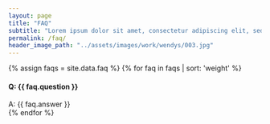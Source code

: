 ```yaml
---
layout: page
title: "FAQ"
subtitle: "Lorem ipsum dolor sit amet, consectetur adipiscing elit, sed do eiusmod tempor incididunt ut labore et dolore magna aliqua. Ut enim ad minim veniam, quis nostrud exercitation ullamco laboris nisi ut aliquip ex ea commodo consequat. Duis aute irure dolor in reprehenderit in voluptate velit esse cillum dolore eu fugiat nulla pariatur."
permalink: /faq/
header_image_path: "../assets/images/work/wendys/003.jpg"
---
```


{% assign faqs = site.data.faq %}
{% for faq in faqs | sort: 'weight' %}
<div class="faq-item">
	<h4 class="faq-question" >Q: {{ faq.question }}</h4>
	<div class="faq-answer">A: {{ faq.answer }}</div>
</div>
{% endfor %}